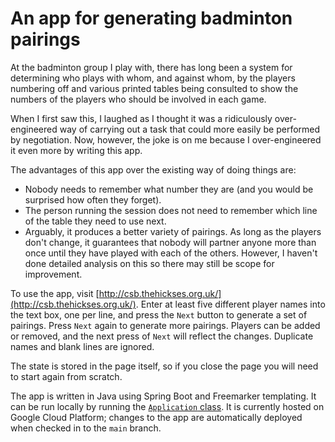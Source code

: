# An app for generating badminton pairings

At the badminton group I play with, there has long been a system for determining who plays
with whom, and against whom, by the players numbering off and various printed tables being
consulted to show the numbers of the players who should be involved in each game.

When I first saw this, I laughed as I thought it was a ridiculously over-engineered way of
carrying out a task that could more easily be performed by negotiation. Now, however, the joke
is on me because I over-engineered it even more by writing this app.

The advantages of this app over the existing way of doing things are:

* Nobody needs to remember what number they are (and you would be surprised how often they forget).
* The person running the session does not need to remember which line of the table they need to use
next.
* Arguably, it produces a better variety of pairings. As long as the players don't change, it guarantees that nobody will partner anyone more than once until they have played with each of
the others. However, I haven't done detailed analysis on this so there may still be scope for improvement.

To use the app, visit [http://csb.thehickses.org.uk/](http://csb.thehickses.org.uk/). Enter at least five different player names into
the text box, one per line, and press the `Next` button to generate a set of pairings. 
Press `Next` again to generate more pairings. Players can be added or removed, and the next press
of `Next` will reflect the changes. Duplicate names and blank lines are ignored.

The state is stored in the page itself, so if you close the page you will need to start again from scratch.

The app is written in Java using Spring Boot and Freemarker templating.
It can be run locally by running the 
[`Application` class](src/main/java/uk/org/thehickses/csbadders/Application.java).
It is currently hosted on Google Cloud Platform;
changes to the app are automatically deployed when checked in to the `main` branch.